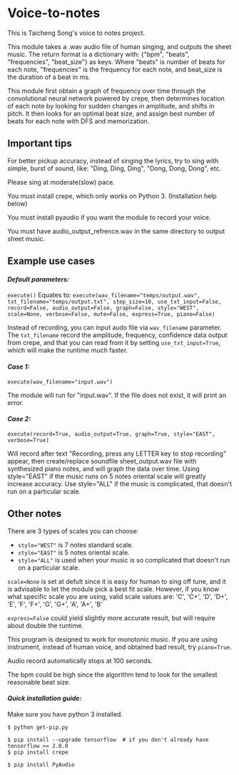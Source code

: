 # **Voice-to-notes**
This is Taicheng Song's voice to notes project.

This module takes a .wav audio file of human singing, and outputs the sheet music. The return format is a dictionary with: {"bpm", "beats", "frequencies", "beat_size"} as keys. Where "beats" is number of beats for each note, "frequencies" is the frequency for each note, and beat_size is the duration of a beat in ms.  

This module first obtain a graph of frequency over time through the convolutional neural network powered by crepe, then determines location of each note by looking for sudden changes in amplitude, and shifts in pitch. It then looks for an optimal beat size, and assign best number of beats for each note with DFS and memorization. 


## **Important tips**
For better pickup accuracy, instead of singing the lyrics, try to sing with simple, burst of sound, like: "Ding, Ding, Ding", "Dong, Dong, Dong", etc. 

Please sing at moderate(slow) pace.

You must install crepe, which only works on Python 3. (Installation help below)

You must install pyaudio if you want the module to record your voice.

You must have audio_output_refrence.wav in the same directory to output sheet music. 


## **Example use cases**
#### *Default parameters:*
`execute()`
Equates to:
`execute(wav_filename="temps/output.wav", txt_filename="temps/output.txt", step_size=10, use_txt_input=False, record=False, audio_output=False, graph=False, style="WEST", scale=None, verbose=False, mute=False, express=True, piano=False)`

Instead of recording, you can input audo file via `wav_filename` parameter. The `txt_filename` record the amplitude, frequency, confidence data output from crepe, and that you can read from it by setting `use_txt_input=True`, which will make the runtime much faster. 


#### *Case 1:*
`execute(wav_filename="input.wav")`

The module will run for "input.wav". If the file does not exist, it will print an error. 


#### *Case 2:*
`execute(record=True, audio_output=True, graph=True, style="EAST", verbose=True)`

Will record after text "Recording, press any LETTER key to stop recording" appear, then create/replace soundfile sheet_output.wav file with synthesized piano notes, and will graph the data over time. Using style="EAST" if the music runs on 5 notes oriental scale will greatly increase accuracy. Use style="ALL" if the music is complicated, that doesn't run on a particular scale. 


## **Other notes**
There are 3 types of scales you can choose:
* `style="WEST"` is 7 notes standard scale.
* `style="EAST"` is 5 notes oriental scale.
* `style="ALL"` is used when your music is so complicated that doesn't run on a particular scale.

`scale=None` is set at defult since it is easy for human to sing off tune, and it is advisable to let the module pick a best fit scale. However, if you know what specific scale you are using, valid scale values are:
'C', 'C+', 'D', 'D+', 'E', 'F', 'F+', 'G', 'G+', 'A', 'A+', 'B'

`express=False` could yield slightly more accurate result, but will require about double the runtime. 

This program is designed to work for monotonic music. If you are using instrument, instead of human voice, and obtained bad result, try `piano=True`. 

Audio record automatically stops at 100 seconds. 

The bpm could be high since the algorithm tend to look for the smallest reasonable beat size. 


#### *Quick installation guide:*
Make sure you have python 3 installed.

`$ python get-pip.py`

`$ pip install --upgrade tensorflow  # if you don't already have tensorflow >= 2.0.0`  
`$ pip install crepe`

`$ pip install PyAudio`
